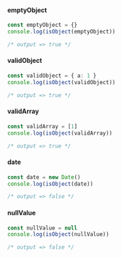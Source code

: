 #### emptyObject

```typescript
const emptyObject = {}
console.log(isObject(emptyObject))

/* output => true */
```

#### validObject

```typescript
const validObject = { a: 1 }
console.log(isObject(validObject))

/* output => true */
```

#### validArray

```typescript
const validArray = [1]
console.log(isObject(validArray))

/* output => true */
```

#### date

```typescript
const date = new Date()
console.log(isObject(date))

/* output => false */
```

#### nullValue

```typescript
const nullValue = null
console.log(isObject(nullValue))

/* output => false */
```

